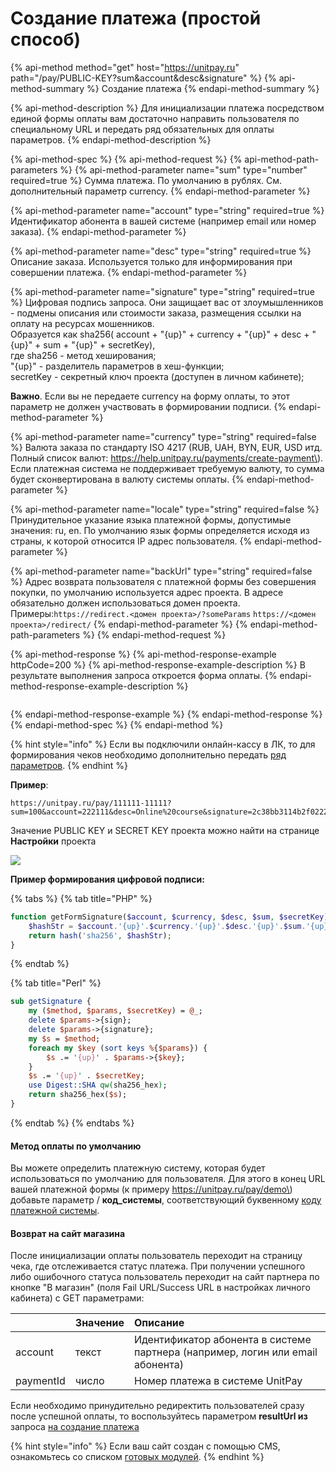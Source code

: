 # Создание платежа \(простой способ\)

{% api-method method="get" host="https://unitpay.ru" path="/pay/PUBLIC-KEY?sum&account&desc&signature" %}
{% api-method-summary %}
Создание платежа
{% endapi-method-summary %}

{% api-method-description %}
Для инициализации платежа посредством единой формы оплаты вам достаточно направить пользователя по специальному URL и передать ряд обязательных для оплаты параметров.
{% endapi-method-description %}

{% api-method-spec %}
{% api-method-request %}
{% api-method-path-parameters %}
{% api-method-parameter name="sum" type="number" required=true %}
Сумма платежа. По умолчанию в рублях. См. дополнительный параметр currency.
{% endapi-method-parameter %}

{% api-method-parameter name="account" type="string" required=true %}
Идентификатор абонента в вашей системе \(например email или номер заказа\).
{% endapi-method-parameter %}

{% api-method-parameter name="desc" type="string" required=true %}
Описание заказа. Используется только для информирования при совершении платежа.
{% endapi-method-parameter %}

{% api-method-parameter name="signature" type="string" required=true %}
Цифровая подпись запроса. Они защищает вас от злоумышленников - подмены описания или стоимости заказа, размещения ссылки на оплату на ресурсах мошенников.   
Образуется как sha256\( account + "{up}" + currency + "{up}" + desc + "{up}" + sum + "{up}" + secretKey\),    
где sha256 - метод хеширования;    
"{up}" - разделитель параметров в хеш-функции;    
secretKey - секретный ключ проекта \(доступен в личном кабинете\);    
  
**Важно**. Если вы не передаете currency на форму оплаты, то этот параметр не должен участвовать в формировании подписи.
{% endapi-method-parameter %}

{% api-method-parameter name="currency" type="string" required=false %}
Валюта заказа по стандарту ISO 4217 \(RUB, UAH, BYN, EUR, USD итд. Полный список валют: https://help.unitpay.ru/payments/create-payment\).   
Если платежная система не поддерживает требуемую валюту, то сумма будет сконвертирована в валюту системы оплаты.
{% endapi-method-parameter %}

{% api-method-parameter name="locale" type="string" required=false %}
Принудительное указание языка платежной формы, допустимые значения: ru, en. По умолчанию язык формы определяется исходя из страны, к которой относится IP адрес пользователя.
{% endapi-method-parameter %}

{% api-method-parameter name="backUrl" type="string" required=false %}
Адрес возврата пользователя с платежной формы без совершения покупки, по умолчанию используется адрес проекта. В адресе обязательно должен использоваться домен проекта.   
Примеры:`https://redirect.<домен проекта>/?someParams` `https://<домен проекта>/redirect/`
{% endapi-method-parameter %}
{% endapi-method-path-parameters %}
{% endapi-method-request %}

{% api-method-response %}
{% api-method-response-example httpCode=200 %}
{% api-method-response-example-description %}
В результате выполнения запроса откроется форма оплаты.
{% endapi-method-response-example-description %}

```

```
{% endapi-method-response-example %}
{% endapi-method-response %}
{% endapi-method-spec %}
{% endapi-method %}

{% hint style="info" %}
Если вы подключили онлайн-кассу в ЛК, то для формирования чеков необходимо дополнительно передать [ряд параметров](../online-cash-register/receipt_parameters.md).
{% endhint %}

**Пример**: 

```http
https://unitpay.ru/pay/111111-11111?sum=100&account=222111&desc=Online%20course&signature=2c38bb3114b2f02222ee35f6b60c6bbe628ad31bed59633787204ae59659a02e
```

  
   Значение PUBLIC KEY и SECRET KEY проекта можно найти на странице **Настройки** проекта

![](https://d33v4339jhl8k0.cloudfront.net/docs/assets/551a91dbe4b0221aadf24410/images/5ec57700042863474d1b1775/file-hpo6F5M6aW.png)

**Пример формирования цифровой подписи:**

{% tabs %}
{% tab title="PHP" %}
```php
function getFormSignature($account, $currency, $desc, $sum, $secretKey) {
    $hashStr = $account.'{up}'.$currency.'{up}'.$desc.'{up}'.$sum.'{up}'.$secretKey;
    return hash('sha256', $hashStr);
}
```
{% endtab %}

{% tab title="Perl" %}
```perl
sub getSignature {
    my ($method, $params, $secretKey) = @_;
    delete $params->{sign};
    delete $params->{signature};
    my $s = $method;
    foreach my $key (sort keys %{$params}) {
        $s .= '{up}' . $params->{$key};
    }
    $s .= '{up}' . $secretKey;
    use Digest::SHA qw(sha256_hex);
    return sha256_hex($s);
}
```
{% endtab %}
{% endtabs %}

#### Метод оплаты по умолчанию

Вы можете определить платежную систему, которая будет использоваться по умолчанию для пользователя. Для этого в конец URL вашей платежной формы \(к примеру https://unitpay.ru/pay/demo\) добавьте параметр / **код\_системы**, соответствующий буквенному [коду платежной системы](../book-of-reference/payment-system-codes.md).

#### Возврат на сайт магазина

После инициализации оплаты пользователь переходит на страницу чека, где отслеживается статус платежа. При получении успешного либо ошибочного статуса пользователь переходит на сайт партнера по кнопке "В магазин" \(поля Fail URL/Success URL в настройках личного кабинета\) с GET параметрами:

|  | Значение | Описание |
| :--- | :--- | :--- |
| account | текст | Идентификатор абонента в системе партнера \(например, логин или email абонента\) |
| paymentId | число | Номер платежа в системе UnitPay |

Если необходимо принудительно редиректить пользователей сразу после успешной оплаты, то воспользуйтесь параметром **resultUrl из** запроса [на создание платежа](https://help.unitpay.ru/payments/create-payment)

{% hint style="info" %}
Если ваш сайт создан с помощью CMS, ознакомьтесь со списком [готовых модулей](../modules/cms-modules/).
{% endhint %}

